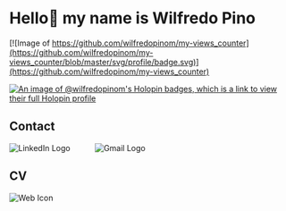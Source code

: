 
# Hello👋 my name is Wilfredo Pino

[![Image of https://github.com/wilfredopinom/my-views_counter](https://github.com/wilfredopinom/my-views_counter/blob/master/svg/profile/badge.svg)](https://github.com/wilfredopinom/my-views_counter)


<!--
**wilfredopinom/wilfredopinom** is a ✨ _special_ ✨ repository because its `README.md` (this file) appears on your GitHub profile.

Here are some ideas to get you started:

- 🔭 I’m currently working on ...
- 🌱 I’m currently learning ...
- 👯 I’m looking to collaborate on ...
- 🤔 I’m looking for help with ...
- 💬 Ask me about ...
- 📫 How to reach me: ...
- 😄 Pronouns: ...
- ⚡ Fun fact: ...
-->
[![An image of @wilfredopinom's Holopin badges, which is a link to view their full Holopin profile](https://holopin.me/wilfredopinom)](https://holopin.io/@wilfredopinom)


## Contact

<div style="display: flex; flex-wrap: wrap; gap: 20px;">
  <a href="https://www.linkedin.com/in/wilfredo-pino/" target="_blank" style="text-decoration: none; outline: none;">
    <img src="https://pngimg.com/uploads/linkedIn/linkedIn_PNG6.png" alt="LinkedIn Logo" width="50" height="50"></a>
  &nbsp;
  <a href="mailto:wilfredopinom@gmail.com" style="text-decoration: none; outline: none;">
    <img src="https://pngimg.com/uploads/gmail_logo/gmail_logo_PNG10.png" alt="Gmail Logo" width="50" height="50">
  </a>
</div>


## CV
<div style="display: flex; flex-wrap: wrap; gap: 20px;">

  <a href="https://wilfredopinom.github.io/Resumen_CV/" target="_blank" style="text-decoration: none; outline: none;">
    <img src="https://cdn-icons-png.flaticon.com/512/6186/6186023.png" alt="Web Icon" width="50" height="50">
  </a>
</div>



